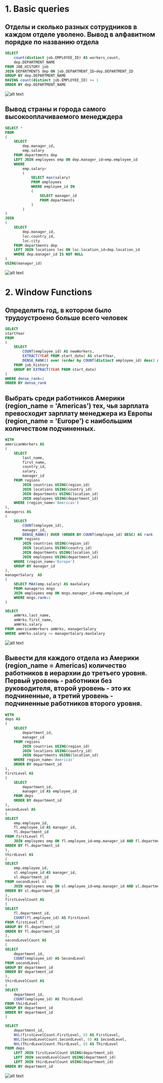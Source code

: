# 1. Basic queries
## Отделы и сколько разных сотрудников в каждом отделе уволено. Вывод в алфавитном порядке по названию отделa
```sql
SELECT 
    count(distinct job.EMPLOYEE_ID) AS workers_count, 
    dep.DEPARTMENT_NAME
FROM JOB_HISTORY job
JOIN DEPARTMENTS dep ON job.DEPARTMENT_ID=dep.DEPARTMENT_ID
GROUP BY dep.DEPARTMENT_NAME
HAVING count(distinct job.EMPLOYEE_ID) >= 1
ORDER BY dep.DEPARTMENT_NAME
```
![alt text](resources/depsReduction.png)

## Вывод страны и города самого высокооплачиваемого менедждера

```sql
SELECT *
FROM
(
    SELECT 
        dep.manager_id, 
        emp.salary
    FROM departments dep
    LEFT JOIN employees emp ON dep.manager_id=emp.employee_id
    WHERE 
        emp.salary=
        (
            SELECT max(salary)
            FROM employees
            WHERE employee_id IN 
            (
                SELECT manager_id
                FROM departments
            )
        )
)
JOIN 
(
    SELECT 
        dep.manager_id, 
        loc.country_id, 
        loc.city
    FROM departments dep
    LEFT JOIN locations loc ON loc.location_id=dep.location_id
    WHERE dep.manager_id IS NOT NULL
)
USING(manager_id)
```
![alt text](resources/richManagerLocation.png)

# 2. Window Functions
## Определить год, в котором было трудоустроено больше всего человек

```sql
SELECT
startYear
FROM
(
    SELECT
        COUNT(employee_id) AS newWorkers,
        EXTRACT(YEAR FROM start_date) AS startYear,
        DENSE_RANK() over (order by COUNT(distinct employee_id) desc) AS dense_rank
    FROM job_history
    GROUP BY EXTRACT(YEAR FROM start_date)
)
WHERE dense_rank=1
ORDER BY dense_rank
```

## Выбрать среди работников Америки (region_name = 'Americas') тех, чья зарплата превосходит зарплату менеджера из Европы (region_name = 'Europe') с наибольшим количеством подчиненных.

```sql
WITH 
americanWorkers AS
(
    SELECT 
        last_name, 
        first_name, 
        country_id, 
        salary, 
        manager_id
    FROM regions
        JOIN countries USING(region_id)
        JOIN locations USING(country_id)
        JOIN departments USING(location_id)
        JOIN employees USING(department_id)
    WHERE (region_name='Americas')
),
managerss AS 
(
    SELECT 
        COUNT(employee_id), 
        manager_id,
        DENSE_RANK() OVER (ORDER BY COUNT(employee_id) DESC) AS rank
    FROM regions
        JOIN countries USING(region_id)
        JOIN locations USING(country_id)
        JOIN departments USING(location_id)
        JOIN employees USING(department_id)
    WHERE (region_name='Europe')
    GROUP BY manager_id
),
managerSalary  AS
(
    SELECT MAX(emp.salary) AS maxSalary
    FROM managerss mngs
    JOIN employees emp ON mngs.manager_id=emp.employee_id
    WHERE mngs.rank=1
)

SELECT 
    amWrks.last_name, 
    amWrks.first_name, 
    amWrks.salary
FROM americanWorkers amWrks, managerSalary
WHERE amWrks.salary >= managerSalary.maxSalary
```
![alt text](resources/workersBetterEuropeManagers.png)

## Вывести для каждого отдела из Америки (region_name = Americas) количество работников в иерархии до третьего уровня. Первый уровень - работники без руководителя, второй уровень - это их подчиненные, а третий уровень - подчиненные работников второго уровня.

```sql
WITH 
deps AS 
(
    SELECT 
        department_id, 
        manager_id
    FROM regions 
        JOIN countries USING(region_id)
        JOIN locations USING(country_id)
        JOIN departments USING(location_id)
    WHERE region_name='Americas'
    ORDER BY department_id
),
firstLevel AS 
(
    SELECT 
        department_id,
        manager_id AS employee_id
    FROM deps
    ORDER BY department_id
),
secondLevel AS 
(
SELECT
    emp.employee_id,
    fl.employee_id AS manager_id,
    fl.department_id
FROM firstLevel fl
    JOIN employees emp ON fl.employee_id=emp.manager_id AND fl.department_id=emp.department_id
ORDER BY fl.department_id
),
thirdLevel AS 
(
SELECT
    emp.employee_id,
    sl.employee_id AS manager_id,
    sl.department_id
FROM secondLevel sl
    JOIN employees emp ON sl.employee_id=emp.manager_id AND sl.department_id=emp.department_id
ORDER BY sl.department_id
),
firstLevelCount AS 
(
SELECT 
    fl.department_id,
    COUNT(fl.employee_id) AS FirstLevel
FROM firstLevel fl
GROUP BY fl.department_id
ORDER BY fl.department_id
),
secondLevelCount AS 
(
SELECT 
    department_id,
    COUNT(employee_id) AS SecondLevel
FROM secondLevel
GROUP BY department_id
ORDER BY department_id
),
thirdLevelCount AS 
(
SELECT 
    department_id,
    COUNT(employee_id) AS ThirdLevel
FROM thirdLevel
GROUP BY department_id
ORDER BY department_id
)

SELECT 
    department_id, 
    NVL(firstLevelCount.FirstLevel, 0) AS FirstLevel,
    NVL(SecondLevelCount.SecondLevel, 0) AS SecondLevel,
    NVL(ThirdLevelCount.ThirdLevel, 0) AS ThirdLevel
FROM deps
    LEFT JOIN firstLevelCount USING(department_id)
    LEFT JOIN secondLevelCount USING(department_id)
    LEFT JOIN thirdLevelCount USING(department_id)
ORDER BY department_id
```
![alt text](resources/depsWorkersByLevel.png)